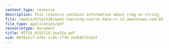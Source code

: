 ```yaml
---
content_type: resource
description: This resource contains information about ring on string.
file: /media/https%3A/open-learning-course-data-rc.s3.amazonaws.com/18-01sc-single-variable-calculus-fall-2010/80f8e2c7e7bccc45cf767e5b917331e7_MIT18_01SCF10_Ses32a.pdf
file_type: application/pdf
resourcetype: Document
title: MIT18_01SCF10_Ses32a.pdf
uid: 80f8e2c7-e7bc-cc45-cf76-7e5b917331e7
---
```

